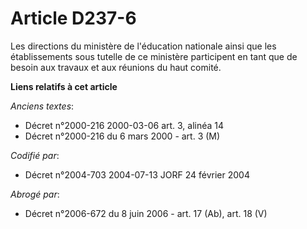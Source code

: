 # Article D237-6

Les directions du ministère de l'éducation nationale ainsi que les établissements sous tutelle de ce ministère participent en
tant que de besoin aux travaux et aux réunions du haut comité.

**Liens relatifs à cet article**

_Anciens textes_:

  - Décret n°2000-216 2000-03-06 art. 3, alinéa 14
  - Décret n°2000-216 du 6 mars 2000 - art. 3 (M)

_Codifié par_:

  - Décret n°2004-703 2004-07-13 JORF 24 février 2004

_Abrogé par_:

  - Décret n°2006-672 du 8 juin 2006 - art. 17 (Ab), art. 18 (V)

